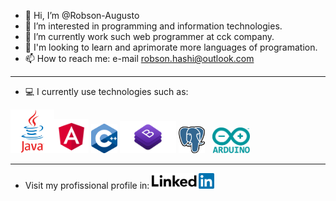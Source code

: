 - 👋 Hi, I’m @Robson-Augusto
- 👀 I’m interested in programming and information technologies.
- 🌱 I’m currently work such web programmer at cck company.
- 💞️ I'm looking to learn and aprimorate more languages of programation.
- 📫 How to reach me: e-mail robson.hashi@outlook.com
------------------------------------------------------------
- 💻 I currently use technologies such as:

<a href="https://www.java.com/pt-BR/"><img src="java.png" width="70"></a><a href="https://angular.io/"><img src="angular.png" width="55"></a>   <a href="https://docs.microsoft.com/pt-br/cpp/cpp/?view=msvc-170"><img src="c++.png" width="42"></a>   <a href="https://getbootstrap.com/"><img src="bootstrap.png" width="90"></a>       <a href="https://www.postgresql.org/"><img src="postgres.png" width="42"></a> <td>&nbsp;</td><td>&nbsp;</td><a href="https://www.arduino.cc/"><img src="arduino.png" width="60"></a>

------------------------------------------------------------
- Visit my profissional profile in: <a href="https://www.linkedin.com/in/robson-augusto-dos-santos-644094197/"><img src="linkedin.png" width="100"></a>
